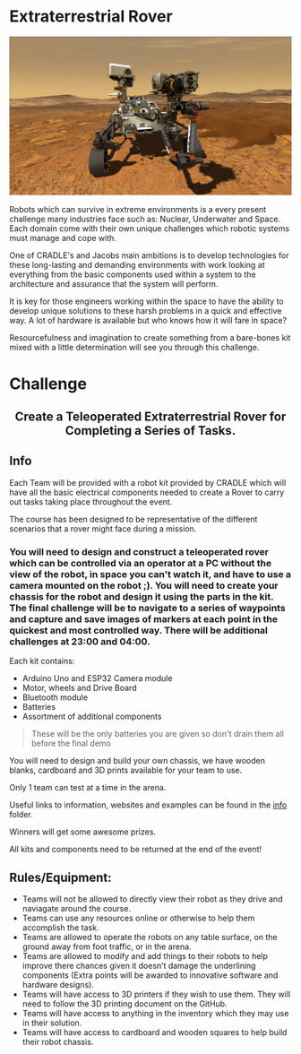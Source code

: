 # Extraterrestrial Rover

![Rover](Rover.jpg?raw=true "Perseverance Rover https://mars.nasa.gov/mars2020/")

Robots which can survive in extreme environments is a every present challenge many industries face such as: Nuclear, Underwater and Space. Each domain come with their own unique challenges which robotic systems must manage and cope with. 

One of CRADLE's and Jacobs main ambitions is to develop technologies for these long-lasting and demanding environments with work looking at everything from the basic components used within a system to the architecture and assurance that the system will perform.

It is key for those engineers working within the space to have the ability to develop unique solutions to these harsh problems in a quick and effective way. A lot of hardware is available but who knows how it will fare in space? 

Resourcefulness and imagination to create something from a bare-bones kit mixed with a little determination will see you through this challenge.

# Challenge

## <div align="center"> Create a Teleoperated Extraterrestrial Rover for Completing a Series of Tasks. </div>

## Info

Each Team will be provided with a robot kit provided by CRADLE which will have all the basic electrical components needed to create a Rover to carry out tasks taking place throughout the event.

The course has been designed to be representative of the different scenarios that a rover might face during a mission.

### You will need to design and construct a teleoperated rover which can be controlled via an operator at a PC without the view of the robot, in space you can't watch it, and have to use a camera mounted on the robot ;). You will need to create your chassis for the robot and design it using the parts in the kit. The final challenge will be to navigate to a series of waypoints and capture and save images of markers at each point in the quickest and most controlled way. There will be additional challenges at 23:00 and 04:00.

Each kit contains:
- Arduino Uno and ESP32 Camera module
- Motor, wheels and Drive Board
- Bluetooth module
- Batteries 
- Assortment of additional components

> These will be the only batteries you are given so don't drain them all before the final demo


You will need to design and build your own chassis, we have wooden blanks, cardboard and 3D prints available for your team to use.

Only 1 team can test at a time in the arena.

Useful links to information, websites and examples can be found in the [info](info) folder.

Winners will get some awesome prizes.

All kits and components need to be returned at the end of the event!


## Rules/Equipment:
- Teams will not be allowed to directly view their robot as they drive and naviagate around the course.
-	Teams can use any resources online or otherwise to help them accomplish the task. 
-	Teams are allowed to operate the robots on any table surface, on the ground away from foot traffic, or in the arena.
-	Teams are allowed to modify and add things to their robots to help improve there chances given it doesn’t damage the underlining components (Extra points will be awarded to innovative software and hardware designs).
-	Teams will have access to 3D printers if they wish to use them. They will need to follow the 3D printing document on the GitHub.
-	Teams will have access to anything in the inventory which they may use in their solution.
-	Teams will have access to cardboard and wooden squares to help build their robot chassis.
